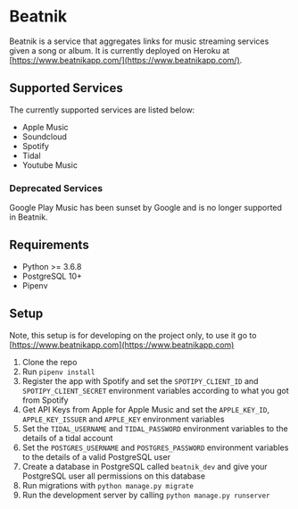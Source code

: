 # Beatnik

Beatnik is a service that aggregates links for music streaming services given a song or album. It is currently deployed on Heroku at [https://www.beatnikapp.com/](https://www.beatnikapp.com/).

## Supported Services

The currently supported services are listed below:
- Apple Music
- Soundcloud
- Spotify
- Tidal
- Youtube Music

### Deprecated Services
Google Play Music has been sunset by Google and is no longer supported in Beatnik.

## Requirements
- Python >= 3.6.8
- PostgreSQL 10+
- Pipenv

## Setup

Note, this setup is for developing on the project only, to use it go to [https://www.beatnikapp.com](https://www.beatnikapp.com)

1. Clone the repo
2. Run `pipenv install`
3. Register the app with Spotify and set the `SPOTIPY_CLIENT_ID` and `SPOTIPY_CLIENT_SECRET` environment variables according to what you got from Spotify
4. Get API Keys from Apple for Apple Music and set the `APPLE_KEY_ID`, `APPLE_KEY_ISSUER` and `APPLE_KEY` environment variables
5. Set the `TIDAL_USERNAME` and `TIDAL_PASSWORD` environment variables to the details of a tidal account
6. Set the `POSTGRES_USERNAME` and `POSTGRES_PASSWORD` environment variables to the details of a valid PostgreSQL user
7. Create a database in PostgreSQL called `beatnik_dev` and give your PostgreSQL user all permissions on this database
8. Run migrations with `python manage.py migrate`
9. Run the development server by calling `python manage.py runserver`
